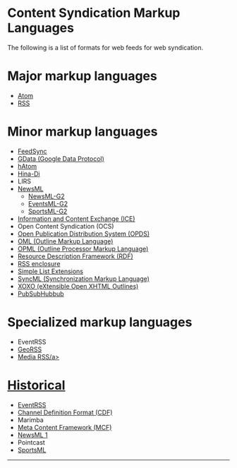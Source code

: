 # Content Syndication Markup Languages
The following is a list of formats for web feeds for web syndication.

# Major markup languages

- <a href="https://tools.ietf.org/html/rfc4287" target="_blank" >Atom</a>
- <a href="http://www.xul.fr/en-xml-rss.html" target="_blank" >RSS</a>

# Minor markup languages

- <a href="http://feedsyncsamples.codeplex.com/wikipage?title=FeedSync%20for%20Atom%20and%20RSS%20%28v1.0%29%20specification" target="_blank" >FeedSync</a>
- <a href="https://developers.google.com/gdata/" target="_blank" >GData (Google Data Protocol)</a>
- <a href="http://microformats.org/wiki/hatom" target="_blank" >hAtom</a>
- <a href="http://kohgushi.fastwave.gr.jp/hina-doc/" target="_blank" >Hina-Di</a>
- LIRS
- <a href="https://iptc.org/standards/newsml-g2/" target="_blank" >NewsML</a>
  - <a href="https://iptc.org/standards/newsml-g2/" target="_blank" >NewsML-G2</a>
  - <a href="https://iptc.org/standards/eventsml-g2/" target="_blank" >EventsML-G2</a>
  - <a href="https://iptc.org/standards/sportsml-g2/" target="_blank" >SportsML-G2</a>
- <a href="http://xml.coverpages.org/ice.html" target="_blank" >Information and Content Exchange (ICE) </a>
- Open Content Syndication (OCS)
- <a href="http://opds-spec.org/specs/" target="_blank" >Open Publication Distribution System (OPDS)</a>
- <a href="https://en.wikipedia.org/wiki/OML" target="_blank" >OML (Outline Markup Language)</a>
- <a href="http://dev.opml.org/spec2.html" target="_blank" >OPML (Outline Processor Markup Language)</a>
- <a href="http://www.w3.org/TR/2014/REC-rdf11-concepts-20140225/" target="_blank" >Resource Description Framework (RDF)</a>
- <a href="http://www.rssboard.org/rss-specification#ltenclosuregtSubelementOfLtitemgt" target="_blank" >RSS enclosure</a>
- <a href="https://msdn.microsoft.com/en-us/library/gg427659" target="_blank" >Simple List Extensions</a>
- <a href="http://technical.openmobilealliance.org/Technical/technical-information/material-from-affiliates/syncml" target="_blank" >SyncML (Synchronization Markup Language)</a>
- <a href="http://microformats.org/wiki/xoxo" target="_blank" >XOXO (eXtensible Open XHTML Outlines)</a>
- <a href="https://github.com/pubsubhubbub" target="_blank" >PubSubHubbub</a>

# Specialized markup languages

- EventRSS
- <a href="http://www.georss.org/" target="_blank" >GeoRSS</a>
- <a href="http://www.rssboard.org/media-rss" target="_blank" >Media RSS/a>

# Historical

- EventRSS
- <a href="http://www.w3.org/TR/NOTE-CDFsubmit.html" target="_blank" >Channel Definition Format (CDF)</a>
- Marimba
- <a href="http://www.textuality.com/mcf/MCF-tutorial.html" target="_blank" >Meta Content Framework (MCF)</a>
- <a href="https://iptc.org/standards/newsml-g2/" target="_blank" >NewsML 1</a>
- Pointcast
- <a href="https://iptc.org/standards/sportsml-g2/" target="_blank" >SportsML</a>

---
